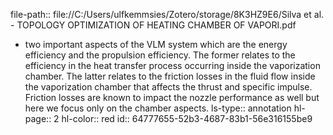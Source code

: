 file-path:: file://C:/Users/ulfkemmsies/Zotero/storage/8K3HZ9E6/Silva et al. - TOPOLOGY OPTIMIZATION OF HEATING CHAMBER OF VAPORI.pdf

- two important aspects of the VLM system which are the energy efficiency and the propulsion efficiency. The former relates to the efficiency in the heat transfer process occurring inside the vaporization chamber. The latter relates to the friction losses in the fluid flow inside the vaporization chamber that affects the thrust and specific impulse. Friction losses are known to impact the nozzle performance as well but here we focus only on the chamber aspects.
  ls-type:: annotation
  hl-page:: 2
  hl-color:: red
  id:: 64777655-52b3-4687-83b1-56e316155be9